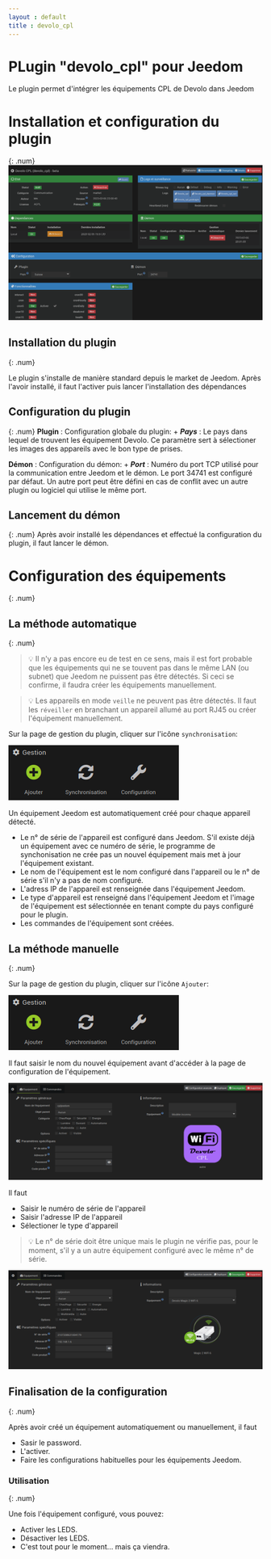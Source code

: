 ```yaml
---
layout : default
title : devolo_cpl
---
```


# PLugin "devolo_cpl" pour Jeedom

Le plugin permet d'intégrer les équipements CPL de Devolo dans Jeedom

# Installation et configuration du plugin
{: .num}
![Configuratin du plugin](/images/devolo_cpl/configuration_plugin.png)

## Installation du plugin
{: .num}

Le plugin s'installe de manière standard depuis le market de Jeedom. Après l'avoir installé, il faut l'activer puis lancer l'installation des dépendances

## Configuration du plugin
{: .num}
**Plugin**
: Configuration globale du plugin:
    + ***Pays***
    : Le pays dans lequel de trouvent les équipement Devolo. Ce paramètre sert à sélectioner les images des appareils avec le bon type de prises.

**Démon**
: Configuration du démon:
    + ***Port***
    : Numéro du port TCP utilisé pour la communication entre Jeedom et le démon. Le port 34741 est configuré par défaut. Un autre port peut être défini en cas de conflit avec un autre plugin ou logiciel qui utilise le même port.

## Lancement du démon
{: .num}
Après avoir installé les dépendances et effectué la configuration du plugin, il faut lancer le démon.

# Configuration des équipements
{: .num}

## La méthode automatique
{: .num}

> :bulb: Il n'y a pas encore eu de test en ce sens, mais il est fort probable que les équipements qui ne se touvent pas dans le même LAN (ou subnet) que Jeedom ne puissent pas être détectés. Si ceci se confirme, il faudra créer les équipements manuellement.

> :bulb: Les appareils en mode `veille` ne peuvent pas être détectés. Il faut les `réveiller` en branchant un appareil allumé au port RJ45 ou créer l'équipement manuellement.

Sur la page de gestion du plugin, cliquer sur l'icône `synchronisation`: 

![Icone de synchronisation](/images/devolo_cpl/icones_gestion_plugin.png)

Un équipement Jeedom est automatiquement créé pour chaque appareil détecté.

+ Le n° de série de l'appareil est configuré dans Jeedom. S'il existe déjà un équipement avec ce numéro de série, le programme de synchonisation ne crée pas un nouvel équipement mais met à jour l'équipement existant.
+ Le nom de l'équipement est le nom configuré dans l'appareil ou le n° de série s'il n'y a pas de nom configuré.
+ L'adress IP de l'appareil est renseignée dans l'équipement Jeedom.
+ Le type d'appareil est renseigné dans l'équipement Jeedom et l'image de l'équipement est sélectionnée en tenant compte du pays configuré pour le plugin.
+ Les commandes de l'équipement sont créées.

## La méthode manuelle
{: .num}

Sur la page de gestion du plugin, cliquer sur l'icône `Ajouter`: 

![Icone de synchronisation](/images/devolo_cpl/icones_gestion_plugin.png)

Il faut saisir le nom du nouvel équipement avant d'accéder à la page de configuration de l'équipement.

![équipement non configuré](/images/devolo_cpl/equipement_non_configure.png)

Il faut
+ Saisir le numéro de série de l'appareil
+ Saisir l'adresse IP de l'appareil
+ Sélectioner le type d'appareil

> :bulb: Le n° de série doit être unique mais le plugin ne vérifie pas, pour le moment, s'il y a un autre équipement configuré avec le même n° de série.

![équipement configuré](/images/devolo_cpl/equipement_configure.png)

## Finalisation de la configuration
{: .num}

Après avoir créé un équipement automatiquement ou manuellement, il faut
+ Sasir le password.
+ L'activer.
+ Faire les configurations habituelles pour les équipements Jeedom.

### Utilisation
{: .num}

Une fois l'équipement configuré, vous pouvez:
+ Activer les LEDS.
+ Désactiver les LEDS.
+ C'est tout pour le moment... mais ça viendra.
